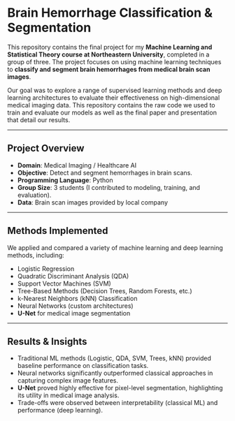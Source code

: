 # Brain Hemorrhage Classification & Segmentation  

This repository contains the final project for my **Machine Learning and Statistical Theory course at Northeastern University**, completed in a group of three. The project focuses on using machine learning techniques to **classify and segment brain hemorrhages from medical brain scan images**.  

Our goal was to explore a range of supervised learning methods and deep learning architectures to evaluate their effectiveness on high-dimensional medical imaging data. This repository contains the raw code we used to train and evaluate our models as well as the final paper and presentation that detail our results.

---

## Project Overview
- **Domain**: Medical Imaging / Healthcare AI  
- **Objective**: Detect and segment hemorrhages in brain scans.  
- **Programming Language**: Python  
- **Group Size**: 3 students (I contributed to modeling, training, and evaluation).  
- **Data**: Brain scan images provided by local company

---

## Methods Implemented
We applied and compared a variety of machine learning and deep learning methods, including:  
- Logistic Regression  
- Quadratic Discriminant Analysis (QDA)  
- Support Vector Machines (SVM)  
- Tree-Based Methods (Decision Trees, Random Forests, etc.)  
- k-Nearest Neighbors (kNN) Classification  
- Neural Networks (custom architectures)  
- **U-Net** for medical image segmentation  

---

## Results & Insights
- Traditional ML methods (Logistic, QDA, SVM, Trees, kNN) provided baseline performance on classification tasks.  
- Neural networks significantly outperformed classical approaches in capturing complex image features.  
- **U-Net** proved highly effective for pixel-level segmentation, highlighting its utility in medical image analysis.  
- Trade-offs were observed between interpretability (classical ML) and performance (deep learning).  


